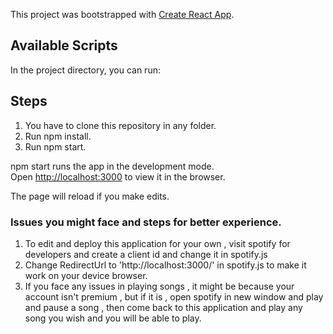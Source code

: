 This project was bootstrapped with [Create React App](https://github.com/facebook/create-react-app).

## Available Scripts

In the project directory, you can run:
## Steps

1. You have to clone this repository in any folder.
2. Run npm install.
3. Run npm start.

npm start runs the app in the development mode.<br />
Open [http://localhost:3000](http://localhost:3000) to view it in the browser.

The page will reload if you make edits.<br />

### Issues you might face and steps for better experience.

1. To edit and deploy this application for your own , visit spotify for developers and create a client id and change it in spotify.js
2. Change RedirectUrl to 'http://localhost:3000/' in spotify.js to make it work on your device browser.
3. If you face any issues in playing songs , it might be because your account isn't premium , but if it is , open spotify in new window and play and pause a song , then come back to this application and play any song you wish and you will be able to play. 

